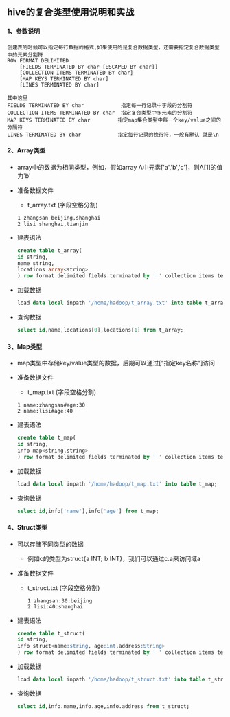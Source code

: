 ## hive的复合类型使用说明和实战

#### 1、参数说明

~~~
创建表的时候可以指定每行数据的格式,如果使用的是复合数据类型，还需要指定复合数据类型中的元素分割符
ROW FORMAT DELIMITED 
	[FIELDS TERMINATED BY char [ESCAPED BY char]] 
	[COLLECTION ITEMS TERMINATED BY char]
	[MAP KEYS TERMINATED BY char] 
	[LINES TERMINATED BY char]
		
其中这里 
FIELDS TERMINATED BY char 	         指定每一行记录中字段的分割符
COLLECTION ITEMS TERMINATED BY char  指定复合类型中多元素的分割符
MAP KEYS TERMINATED BY char         指定map集合类型中每一个key/value之间的分隔符
LINES TERMINATED BY char            指定每行记录的换行符，一般有默认 就是\n 
~~~

#### 2、Array类型

* array中的数据为相同类型，例如，假如array A中元素['a','b','c']，则A[1]的值为'b'

* 准备数据文件

  *  t_array.txt  (字段空格分割)

  ~~~
  1 zhangsan beijing,shanghai
  2 lisi shanghai,tianjin
  ~~~

* 建表语法

  ~~~sql
  create table t_array(
  id string,
  name string,
  locations array<string>
  ) row format delimited fields terminated by ' ' collection items terminated by ',';
  ~~~

* 加载数据

  ~~~sql
  load data local inpath '/home/hadoop/t_array.txt' into table t_array;
  ~~~

* 查询数据

  ~~~sql
  select id,name,locations[0],locations[1] from t_array;
  ~~~

#### 3、Map类型

* map类型中存储key/value类型的数据，后期可以通过["指定key名称"]访问

* 准备数据文件

  -  t_map.txt  (字段空格分割)

    ~~~
    1 name:zhangsan#age:30
    2 name:lisi#age:40
    ~~~

* 建表语法

  ~~~sql
  create table t_map(
  id string,
  info map<string,string>
  ) row format delimited fields terminated by ' ' collection items terminated by '#' map keys terminated by ':';
  
  ~~~

* 加载数据

  ~~~sql
  load data local inpath '/home/hadoop/t_map.txt' into table t_map;
  ~~~

* 查询数据

  ~~~sql
  select id,info['name'],info['age'] from t_map;
  ~~~



#### 4、Struct类型

* 可以存储不同类型的数据

  * 例如c的类型为struct{a INT; b INT}，我们可以通过c.a来访问域a

* 准备数据文件

  - t_struct.txt  (字段空格分割)

    ~~~
    1 zhangsan:30:beijing
    2 lisi:40:shanghai
    ~~~

* 建表语法

  ```sql
  create table t_struct(
  id string,
  info struct<name:string, age:int,address:String>
  ) row format delimited fields terminated by ' ' collection items terminated by ':' ;
  ```

- 加载数据

  ```sql
  load data local inpath '/home/hadoop/t_struct.txt' into table t_struct;
  ```

- 查询数据

  ```sql
  select id,info.name,info.age,info.address from t_struct;
  ```






